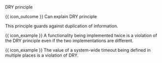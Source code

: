<span id="title">DRY principle</span>

<span id="prereqs"></span>

<span id="outcomes">{{ icon_outcome }} Can explain DRY principle</span>

<div id="body">

<box type="definition" seamless>

<include src="../../common/definitions.md#def-dry-principle" />

</box>

This principle guards against duplication of information. 

<box>

{{ icon_example }} A functionality being implemented twice is a violation of the DRY principle even if the two implementations are different.

{{ icon_example }} The value of a system-wide timeout being defined in multiple places is a violation of DRY.

</box>

</div>

<div id="extras">
</div>
